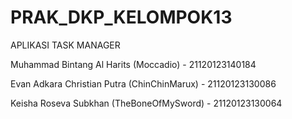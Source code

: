 # PRAK_DKP_KELOMPOK13
APLIKASI TASK MANAGER

Muhammad Bintang Al Harits (Moccadio) - 21120123140184

Evan Adkara Christian Putra (ChinChinMarux) - 21120123130086

Keisha Roseva Subkhan (TheBoneOfMySword) - 21120123130064
